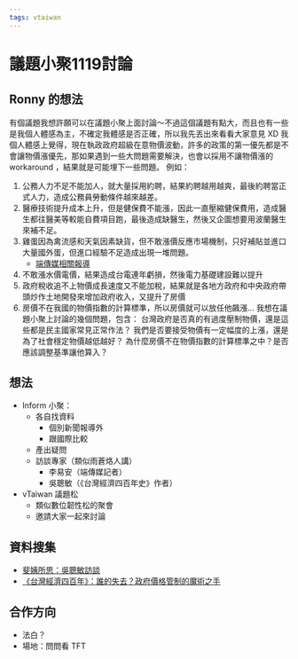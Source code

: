 ```yaml
---
tags: vtaiwan 
---
```

# 議題小聚1119討論

## Ronny 的想法
有個議題我想許願可以在議題小聚上面討論～不過這個議題有點大，而且也有一些是我個人體感為主，不確定我體感是否正確，所以我先丟出來看看大家意見 XD
我個人體感上覺得，現在執政政府超級在意物價波動，許多的政策的第一優先都是不會讓物價漲優先，那如果遇到一些大問題需要解決，也會以採用不讓物價漲的　workaround ，結果就是可能埋下一些問題。
例如：
1. 公務人力不足不能加人，就大量採用約聘，結果約聘越用越爽，最後約聘當正式人力，造成公務員勞動條件越來越差。
2. 醫療技術提升成本上升，但是健保費不能漲，因此一直壓縮健保費用，造成醫生都往醫美等較能自費項目跑，最後造成缺醫生，然後又企圖想要用波蘭醫生來補不足。
3. 雞蛋因為禽流感和天氣因素缺貨，但不敢漲價反應市場機制，只好補貼並進口大量國外蛋，但進口經驗不足造成出現一堆問題。
    - [端傳媒相關報導](https://theinitium.com/article/20220221-taiwan-egg-shortage)
5. 不敢漲水價電價，結果造成台電連年虧損，然後電力基礎建設難以提升
6. 政府稅收追不上物價成長速度又不能加稅，結果就是各地方政府和中央政府帶頭炒作土地開發來增加政府收入，又提升了房價
7. 房價不在我國的物價指數的計算標準，所以房價就可以放任他飆漲…
我想在議題小聚上討論的幾個問題，包含：
台灣政府是否真的有過度壓制物價，還是這些都是民主國家常見正常作法？
我們是否要接受物價有一定幅度的上漲，還是為了社會穩定物價越低越好？
為什麼房價不在物價指數的計算標準之中？是否應該調整基準讓他算入？


## 想法
- Inform 小聚：
    - 各自找資料
        - 個別新聞報導外
        - 跟國際比較
    - 產出疑問
    - 訪談專家（類似雨蒼烙人講）
        - 李易安（端傳媒記者）
        - 吳聰敏（《台灣經濟四百年史》作者）
- vTaiwan 議題松
    - 類似數位韌性松的聚會
    - 邀請大家一起來討論

## 資料搜集
- [斐姨所思：吳聰敏訪談](https://www.youtube.com/watch?v=cMeNdqPH120) 
- [《台灣經濟四百年》：誰的失去？政府價格管制的魔術之手](https://www.twreporter.org/a/taiwan-economic-history-400-years-tsong-min-wu)

## 合作方向
- 法白？
- 場地：問問看 TFT 